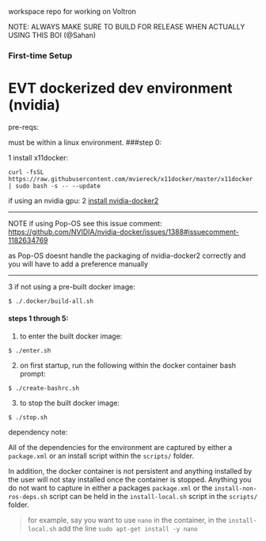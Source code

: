 workspace repo for working on Voltron

NOTE: ALWAYS MAKE SURE TO BUILD FOR RELEASE WHEN ACTUALLY USING THIS BOI (@Sahan)

### First-time Setup

# EVT dockerized dev environment (nvidia)

pre-reqs:

must be within a linux environment.
###step 0:

1 install x11docker:
```
curl -fsSL https://raw.githubusercontent.com/mviereck/x11docker/master/x11docker | sudo bash -s -- --update
```
if using an nvidia gpu:
2 [install nvidia-docker2](https://docs.nvidia.com/datacenter/cloud-native/container-toolkit/install-guide.html#setting-up-nvidia-container-toolkit)

-----
NOTE if using Pop-OS see this issue comment: https://github.com/NVIDIA/nvidia-docker/issues/1388#issuecomment-1182634769

as Pop-OS doesnt handle the packaging of nvidia-docker2 correctly and you will have to add a preference manually

-----
3 if not using a pre-built docker image:
```
$ ./.docker/build-all.sh 
```

#### steps 1 through 5:
1. to enter the built docker image: 
```
$ ./enter.sh
```

2. on first startup, run the following within the docker container bash prompt:
```
$ ./create-bashrc.sh
```

3. to stop the built docker image:
```
$ ./stop.sh
```

dependency note: 

All of the dependencies for the environment are captured by either a `package.xml` or an install script within the `scripts/` folder. 

In addition, the docker container is not persistent and anything installed by the user will not stay installed once the container is stopped. Anything you do not want to capture in either a packages `package.xml` or the `install-non-ros-deps.sh` script can be held in the `install-local.sh` script in the `scripts/` folder.

> for example, say you want to use `nano` in the container, in the `install-local.sh` add the line `sudo apt-get install -y nano`